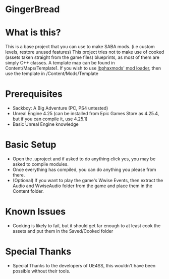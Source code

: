 # GingerBread
# What is this?
This is a base project that you can use to make SABA mods. (i.e custom levels, restore unused features) This project tries not to make use of cooked (assets taken straight from the game files) blueprints, as most of them are simply C++ classes. A template map can be found in Content/Maps/Template1. If you wish to use [lbphaxmods' mod loader](https://gamebanana.com/tools/17882), then use the template in /Content/Mods/Template
# Prerequisites
* Sackboy: A Big Adventure (PC, PS4 untested)
* Unreal Engine 4.25 (can be installed from Epic Games Store as 4.25.4, but if you can compile it, use 4.25.1)
* Basic Unreal Engine knowledge
# Basic Setup 
* Open the .uproject and if asked to do anything click yes, you may be asked to compile modules.
* Once everything has compiled, you can do anything you please from there.
* (Optional) If you want to play the game's Wwise Events, then extract the Audio and WwiseAudio folder from the game and place them in the Content folder.
# Known Issues
* Cooking is likely to fail, but it should get far enough to at least cook the assets and put them in the Saved/Cooked folder
# Special Thanks
* Special Thanks to the developers of UE4SS, this wouldn't have been possible without their tools.
